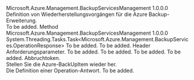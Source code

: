 <Type Name="IRestoreOperations" FullName="Microsoft.Azure.Management.BackupServices.IRestoreOperations">
  <TypeSignature Language="C#" Value="public interface IRestoreOperations" />
  <TypeSignature Language="ILAsm" Value=".class public interface auto ansi abstract IRestoreOperations" />
  <TypeSignature Language="DocId" Value="T:Microsoft.Azure.Management.BackupServices.IRestoreOperations" />
  <TypeSignature Language="VB.NET" Value="Public Interface IRestoreOperations" />
  <TypeSignature Language="F#" Value="type IRestoreOperations = interface" />
  <AssemblyInfo>
    <AssemblyName>Microsoft.Azure.Management.BackupServicesManagement</AssemblyName>
    <AssemblyVersion>1.0.0.0</AssemblyVersion>
  </AssemblyInfo>
  <Interfaces />
  <Docs>
    <summary>
            Definition von Wiederherstellungsvorgängen für die Azure Backup-Erweiterung.
            </summary>
    <remarks>To be added.</remarks>
  </Docs>
  <Members>
    <Member MemberName="TriggerResotreAsync">
      <MemberSignature Language="C#" Value="public System.Threading.Tasks.Task&lt;Microsoft.Azure.Management.BackupServices.OperationResponse&gt; TriggerResotreAsync (string resourceGroupName, string resourceName, Microsoft.Azure.Management.BackupServices.Models.CustomRequestHeaders customRequestHeaders, string containerName, string itemName, string recoveryPointName, Microsoft.Azure.Management.BackupServices.Models.CSMRestoreRequest parameters, System.Threading.CancellationToken cancellationToken);" />
      <MemberSignature Language="ILAsm" Value=".method public hidebysig newslot virtual instance class System.Threading.Tasks.Task`1&lt;class Microsoft.Azure.Management.BackupServices.OperationResponse&gt; TriggerResotreAsync(string resourceGroupName, string resourceName, class Microsoft.Azure.Management.BackupServices.Models.CustomRequestHeaders customRequestHeaders, string containerName, string itemName, string recoveryPointName, class Microsoft.Azure.Management.BackupServices.Models.CSMRestoreRequest parameters, valuetype System.Threading.CancellationToken cancellationToken) cil managed" />
      <MemberSignature Language="DocId" Value="M:Microsoft.Azure.Management.BackupServices.IRestoreOperations.TriggerResotreAsync(System.String,System.String,Microsoft.Azure.Management.BackupServices.Models.CustomRequestHeaders,System.String,System.String,System.String,Microsoft.Azure.Management.BackupServices.Models.CSMRestoreRequest,System.Threading.CancellationToken)" />
      <MemberSignature Language="F#" Value="abstract member TriggerResotreAsync : string * string * Microsoft.Azure.Management.BackupServices.Models.CustomRequestHeaders * string * string * string * Microsoft.Azure.Management.BackupServices.Models.CSMRestoreRequest * System.Threading.CancellationToken -&gt; System.Threading.Tasks.Task&lt;Microsoft.Azure.Management.BackupServices.OperationResponse&gt;" Usage="iRestoreOperations.TriggerResotreAsync (resourceGroupName, resourceName, customRequestHeaders, containerName, itemName, recoveryPointName, parameters, cancellationToken)" />
      <MemberType>Method</MemberType>
      <AssemblyInfo>
        <AssemblyName>Microsoft.Azure.Management.BackupServicesManagement</AssemblyName>
        <AssemblyVersion>1.0.0.0</AssemblyVersion>
      </AssemblyInfo>
      <ReturnValue>
        <ReturnType>System.Threading.Tasks.Task&lt;Microsoft.Azure.Management.BackupServices.OperationResponse&gt;</ReturnType>
      </ReturnValue>
      <Parameters>
        <Parameter Name="resourceGroupName" Type="System.String" />
        <Parameter Name="resourceName" Type="System.String" />
        <Parameter Name="customRequestHeaders" Type="Microsoft.Azure.Management.BackupServices.Models.CustomRequestHeaders" />
        <Parameter Name="containerName" Type="System.String" />
        <Parameter Name="itemName" Type="System.String" />
        <Parameter Name="recoveryPointName" Type="System.String" />
        <Parameter Name="parameters" Type="Microsoft.Azure.Management.BackupServices.Models.CSMRestoreRequest" />
        <Parameter Name="cancellationToken" Type="System.Threading.CancellationToken" />
      </Parameters>
      <Docs>
        <param name="resourceGroupName">To be added.</param>
        <param name="resourceName">To be added.</param>
        <param name="customRequestHeaders">
            Header Anforderungsparameter.
            </param>
        <param name="containerName">To be added.</param>
        <param name="itemName">To be added.</param>
        <param name="recoveryPointName">To be added.</param>
        <param name="parameters">To be added.</param>
        <param name="cancellationToken">
            Abbruchtoken.
            </param>
        <summary>
            Stellen Sie die Azure-BackUpItem wieder her.
            </summary>
        <returns>
            Die Definition einer Operation-Antwort.
            </returns>
        <remarks>To be added.</remarks>
      </Docs>
    </Member>
  </Members>
</Type>